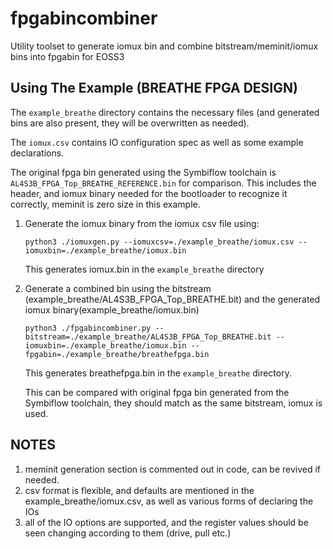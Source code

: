 # fpgabincombiner
Utility toolset to generate iomux bin and combine bitstream/meminit/iomux bins into fpgabin for EOSS3

## Using The Example (BREATHE FPGA DESIGN)

The `example_breathe` directory contains the necessary files (and generated bins are also present, they will be overwritten as needed).

The `iomux.csv` contains IO configuration spec as well as some example declarations.

The original fpga bin generated using the Symbiflow toolchain is `AL4S3B_FPGA_Top_BREATHE_REFERENCE.bin` for comparison.
This includes the header, and iomux binary needed for the bootloader to recognize it correctly, meminit is zero size in this example.

1. Generate the iomux binary from the iomux csv file using:

   `python3 ./iomuxgen.py --iomuxcsv=./example_breathe/iomux.csv --iomuxbin=./example_breathe/iomux.bin `

   This generates iomux.bin in the `example_breathe` directory

2. Generate a combined bin using the bitstream (example_breathe/AL4S3B_FPGA_Top_BREATHE.bit) and the generated iomux binary(example_breathe/iomux.bin)

   `python3 ./fpgabincombiner.py --bitstream=./example_breathe/AL4S3B_FPGA_Top_BREATHE.bit --iomuxbin=./example_breathe/iomux.bin --fpgabin=./example_breathe/breathefpga.bin`

   This generates breathefpga.bin in the `example_breathe` directory.

   This can be compared with original fpga bin generated from the Symbiflow toolchain, they should match as the same bitstream, iomux is used.

## NOTES

1. meminit generation section is commented out in code, can be revived if needed.
2. csv format is flexible, and defaults are mentioned in the example_breathe/iomux.csv, as well as various forms of declaring the IOs
3. all of the IO options are supported, and the register values should be seen changing according to them (drive, pull etc.)
